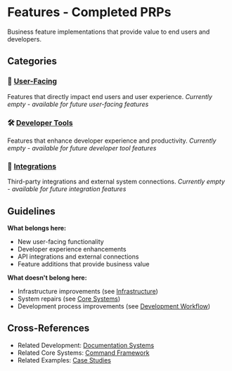 # Features - Completed PRPs

Business feature implementations that provide value to end users and developers.

## Categories

### 👤 [User-Facing](./user-facing/)
Features that directly impact end users and user experience.
*Currently empty - available for future user-facing features*

### 🛠️ [Developer Tools](./developer-tools/)
Features that enhance developer experience and productivity.
*Currently empty - available for future developer tool features*

### 🔗 [Integrations](./integrations/)
Third-party integrations and external system connections.
*Currently empty - available for future integration features*

## Guidelines

**What belongs here:**
- New user-facing functionality
- Developer experience enhancements
- API integrations and external connections
- Feature additions that provide business value

**What doesn't belong here:**
- Infrastructure improvements (see [Infrastructure](../infrastructure/))
- System repairs (see [Core Systems](../core-systems/))
- Development process improvements (see [Development Workflow](../development-workflow/))

## Cross-References

- Related Development: [Documentation Systems](../development-workflow/documentation-systems/)
- Related Core Systems: [Command Framework](../core-systems/command-framework/)
- Related Examples: [Case Studies](../examples-and-workshops/case-studies/)